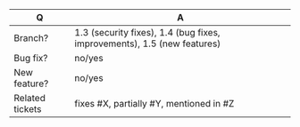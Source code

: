 | Q               | A
| --------------- | -----
| Branch?         | 1.3 (security fixes), 1.4 (bug fixes, improvements), 1.5 (new features)
| Bug fix?        | no/yes
| New feature?    | no/yes
| Related tickets | fixes #X, partially #Y, mentioned in #Z
